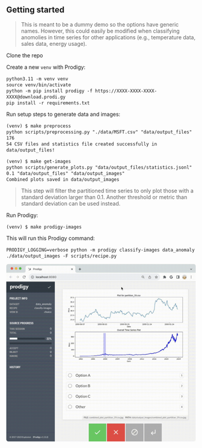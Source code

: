 ## Getting started

> This is meant to be a dummy demo so the options have generic names. However, this could easily be modified when classifying anomolies in time series for other applications (e.g., temperature data, sales data, energy usage).

Clone the repo

Create a new `venv` with Prodigy:

```
python3.11 -m venv venv
source venv/bin/activate
python -m pip install prodigy -f https://XXXX-XXXX-XXXX-XXXX@download.prodi.gy
pip install -r requirements.txt
```

Run setup steps to generate data and images:
```
(venv) $ make preprocess                
python scripts/preprocessing.py "./data/MSFT.csv" "data/output_files" 176
54 CSV files and statistics file created successfully in data/output_files!
```

```
(venv) $ make get-images
python scripts/generate_plots.py "data/output_files/statistics.jsonl" 0.1 "data/output_files" "data/output_images"
Combined plots saved in data/output_images
```

> This step will filter the partitioned time series to only plot those with a standard deviation larger than 0.1. Another threshold or metric than standard deviation can be used instead.

Run Prodigy:
```
(venv) $ make prodigy-images
```

This will run this Prodigy command:
```
PRODIGY_LOGGING=verbose python -m prodigy classify-images data_anomaly ./data/output_images -F scripts/recipe.py
```

![](img/timeseries.gif)